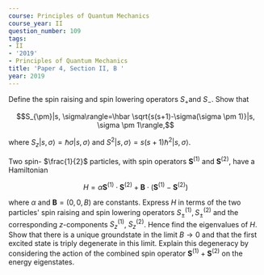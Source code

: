 ```yaml
---
course: Principles of Quantum Mechanics
course_year: II
question_number: 109
tags:
- II
- '2019'
- Principles of Quantum Mechanics
title: 'Paper 4, Section II, B '
year: 2019
---
```




Define the spin raising and spin lowering operators $S_{+}$and $S_{-}$. Show that

$$S_{\pm}|s, \sigma\rangle=\hbar \sqrt{s(s+1)-\sigma(\sigma \pm 1)}|s, \sigma \pm 1\rangle,$$

where $S_{z}|s, \sigma\rangle=\hbar \sigma|s, \sigma\rangle$ and $S^{2}|s, \sigma\rangle=s(s+1) \hbar^{2}|s, \sigma\rangle$.

Two spin- $\frac{1}{2}$ particles, with spin operators $\mathbf{S}^{(1)}$ and $\mathbf{S}^{(2)}$, have a Hamiltonian

$$H=\alpha \mathbf{S}^{(1)} \cdot \mathbf{S}^{(2)}+\mathbf{B} \cdot\left(\mathbf{S}^{(1)}-\mathbf{S}^{(2)}\right)$$

where $\alpha$ and $\mathbf{B}=(0,0, B)$ are constants. Express $H$ in terms of the two particles' spin raising and spin lowering operators $S_{\pm}^{(1)}, S_{\pm}^{(2)}$ and the corresponding $z$-components $S_{z}^{(1)}$, $S_{z}^{(2)}$. Hence find the eigenvalues of $H$. Show that there is a unique groundstate in the limit $B \rightarrow 0$ and that the first excited state is triply degenerate in this limit. Explain this degeneracy by considering the action of the combined spin operator $\mathbf{S}^{(1)}+\mathbf{S}^{(2)}$ on the energy eigenstates.